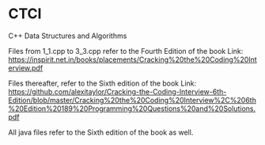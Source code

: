 # CTCI
C++ Data Structures and Algorithms

Files from 1_1.cpp to 3_3.cpp refer to the Fourth Edition of the book 
Link: https://inspirit.net.in/books/placements/Cracking%20the%20Coding%20Interview.pdf

Files thereafter, refer to the Sixth edition of the book
Link: https://github.com/alexitaylor/Cracking-the-Coding-Interview-6th-Edition/blob/master/Cracking%20the%20Coding%20Interview%2C%206th%20Edition%20189%20Programming%20Questions%20and%20Solutions.pdf

All java files refer to the Sixth edition of the book as well. 
